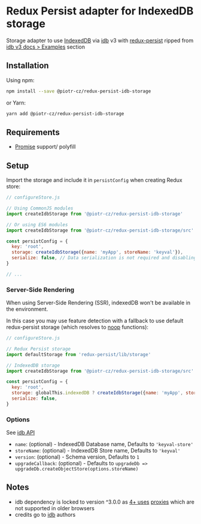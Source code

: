 # Redux Persist adapter for IndexedDB storage

Storage adapter to use [IndexedDB](https://developer.mozilla.org/en-US/docs/Glossary/IndexedDB) via [idb](https://www.npmjs.com/package/idb) v3 with [redux-persist](https://github.com/rt2zz/redux-persist) ripped from [idb v3 docs > Examples](https://github.com/jakearchibald/idb/tree/v3.0.0#keyval-store) section


## Installation

Using npm:

```sh
npm install --save @piotr-cz/redux-persist-idb-storage
```

or Yarn:

```sh
yarn add @piotr-cz/redux-persist-idb-storage
```


## Requirements

- [Promise](https://developer.mozilla.org/en-US/docs/Web/JavaScript/Reference/Global_Objects/Promise) support/ polyfill


## Setup

Import the storage and include it in `persistConfig` when creating Redux store:

```js
// configureStore.js

// Using CommonJS modules
import createIdbStorage from '@piotr-cz/redux-persist-idb-storage'

// Or using ES6 modules
import createIdbStorage from '@piotr-cz/redux-persist-idb-storage/src'

const persistConfig = {
  key: 'root',
  storage: createIdbStorage({name: 'myApp', storeName: 'keyval'}),
  serialize: false, // Data serialization is not required and disabling it allows you to inspect storage value in DevTools
}

// ...
```

### Server-Side Rendering

When using Server-Side Rendering (SSR), indexedDB won't be available in the environment.

In this case you may use feature detection with a fallback to use default redux-persist storage (which resolves to [noop](https://github.com/rt2zz/redux-persist/blob/d7efde9115a0bd2d6a0309ac6fb1c018bf06dc30/src/storage/getStorage.js#L42) functions):

```js
// configureStore.js

// Redux Persist storage
import defaultStorage from 'redux-persist/lib/storage'

// IndexedDB storage
import createIdbStorage from '@piotr-cz/redux-persist-idb-storage/src'

const persistConfig = {
  key: 'root',
  storage: globalThis.indexedDB ? createIdbStorage({name: 'myApp', storeName: 'keyval'}) : defaultStorage,
  serialize: false, 
}
```


### Options

See [idb API](https://github.com/jakearchibald/idb/tree/v3.0.2#api)

- `name`: (optional) - IndexedDB Database name, Defaults to `'keyval-store'`
- `storeName`: (optional) - IndexedDB Store name, Defaults to `'keyval'`
- `version`: (optional) - Schema version, Defaults to `1`
- `upgradeCallback`: (optional) - Defaults to `upgradeDb => upgradeDb.createObjectStore(options.storeName)`


## Notes

- idb dependency is locked to version ^3.0.0 as [4+ uses](https://github.com/jakearchibald/idb/blob/v4.0.3/changes.md#new-stuff) [proxies](https://developer.mozilla.org/en-US/docs/Web/JavaScript/Reference/Global_Objects/Proxy) which are not supported in older browsers
- credits go to [idb](https://github.com/jakearchibald/idb) authors
